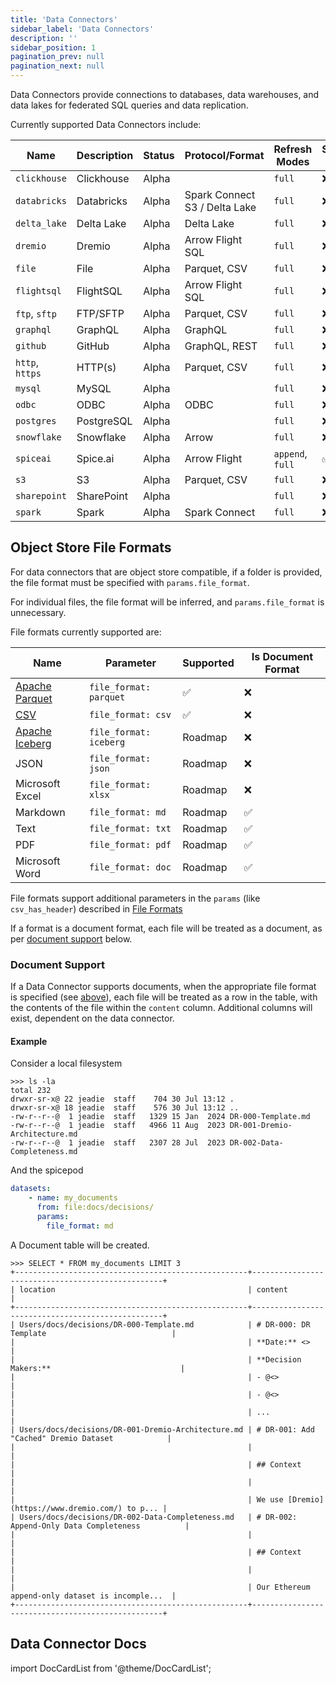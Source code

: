 ```yaml
---
title: 'Data Connectors'
sidebar_label: 'Data Connectors'
description: ''
sidebar_position: 1
pagination_prev: null
pagination_next: null
---
```


Data Connectors provide connections to databases, data warehouses, and data lakes for federated SQL queries and data replication.

Currently supported Data Connectors include:

| Name            | Description | Status | Protocol/Format                     | Refresh Modes    | Supports Inserts | Supports Documents |
| --------------- | ----------- | ------ | ----------------------------------- | ---------------- | ---------------- | ------------------ |
| `clickhouse`    | Clickhouse  | Alpha  |                                     | `full`           | ❌               | ❌                |
| `databricks`    | Databricks  | Alpha  | Spark Connect <br/> S3 / Delta Lake | `full`           | ❌               | ❌                |
| `delta_lake`    | Delta Lake  | Alpha  | Delta Lake                          | `full`           | ❌               | ❌                |
| `dremio`        | Dremio      | Alpha  | Arrow Flight SQL                    | `full`           | ❌               | ❌                |
| `file`          | File        | Alpha  | Parquet, CSV                        | `full`           | ❌               | ✅                |
| `flightsql`     | FlightSQL   | Alpha  | Arrow Flight SQL                    | `full`           | ❌               | ❌                |
| `ftp`, `sftp`   | FTP/SFTP    | Alpha  | Parquet, CSV                        | `full`           | ❌               | ✅                |
| `graphql`       | GraphQL     | Alpha  | GraphQL                             | `full`           | ❌               | ❌                |
| `github`        | GitHub      | Alpha  | GraphQL, REST                       | `full`           | ❌               | ❌                |
| `http`, `https` | HTTP(s)     | Alpha  | Parquet, CSV                        | `full`           | ❌               | ❌                |
| `mysql`         | MySQL       | Alpha  |                                     | `full`           | ❌               | ❌                |
| `odbc`          | ODBC        | Alpha  | ODBC                                | `full`           | ❌               | ❌                |
| `postgres`      | PostgreSQL  | Alpha  |                                     | `full`           | ❌               | ❌                |
| `snowflake`     | Snowflake   | Alpha  | Arrow                               | `full`           | ❌               | ❌                |
| `spiceai`       | Spice.ai    | Alpha  | Arrow Flight                        | `append`, `full` | ✅               | ❌                |
| `s3`            | S3          | Alpha  | Parquet, CSV                        | `full`           | ❌               | ✅                |
| `sharepoint`    | SharePoint  | Alpha  |                                     | `full`           | ❌               | ✅                |
| `spark`         | Spark       | Alpha  | Spark Connect                       | `full`           | ❌               | ❌                |

## Object Store File Formats
For data connectors that are object store compatible, if a folder is provided, the file format must be specified with `params.file_format`.

For individual files, the file format will be inferred, and `params.file_format` is unnecessary.

File formats currently supported are:

| Name                                          | Parameter               | Supported | Is Document Format |
| --------------------------------------------- | ----------------------- | --------- | ------------------ |
| [Apache Parquet](https://parquet.apache.org/) | `file_format: parquet`  | ✅        | ❌                |
| [CSV](/reference/file_format.md#csv)          | `file_format: csv`      | ✅        | ❌                |
| [Apache Iceberg](https://iceberg.apache.org/) | `file_format: iceberg`  | Roadmap   | ❌                |
| JSON                                          | `file_format: json`     | Roadmap   | ❌                |
| Microsoft Excel                               | `file_format: xlsx`     | Roadmap   | ❌                |
| Markdown                                      | `file_format: md`       | Roadmap   | ✅                |
| Text                                          | `file_format: txt`      | Roadmap   | ✅                |
| PDF                                           | `file_format: pdf`      | Roadmap   | ✅                |
| Microsoft Word                                | `file_format: doc`      | Roadmap   | ✅                |

File formats support additional parameters in the `params` (like `csv_has_header`) described in [File Formats](/reference/file_format)

If a format is a document format, each file will be treated as a document, as per [document support](#document-support) below.

### Document Support
If a Data Connector supports documents, when the appropriate file format is specified (see [above](#object-store-file-formats)), each file will be treated as a row in the table, with the contents of the file within the `content` column. Additional columns will exist, dependent on the data connector.

#### Example
Consider a local filesystem
```shell
>>> ls -la
total 232
drwxr-sr-x@ 22 jeadie  staff    704 30 Jul 13:12 .
drwxr-sr-x@ 18 jeadie  staff    576 30 Jul 13:12 ..
-rw-r--r--@  1 jeadie  staff   1329 15 Jan  2024 DR-000-Template.md
-rw-r--r--@  1 jeadie  staff   4966 11 Aug  2023 DR-001-Dremio-Architecture.md
-rw-r--r--@  1 jeadie  staff   2307 28 Jul  2023 DR-002-Data-Completeness.md
```

And the spicepod
```yaml
datasets:
    - name: my_documents
      from: file:docs/decisions/
      params:
        file_format: md
```
A Document table will be created.
```shell
>>> SELECT * FROM my_documents LIMIT 3
+----------------------------------------------------+--------------------------------------------------+
| location                                           | content                                          |
+----------------------------------------------------+--------------------------------------------------+
| Users/docs/decisions/DR-000-Template.md            | # DR-000: DR Template                            |
|                                                    | **Date:** <>                                     |
|                                                    | **Decision Makers:**                             |
|                                                    | - @<>                                            |
|                                                    | - @<>                                            |
|                                                    | ...                                              |
| Users/docs/decisions/DR-001-Dremio-Architecture.md | # DR-001: Add "Cached" Dremio Dataset            |
|                                                    |                                                  |
|                                                    | ## Context                                       |
|                                                    |                                                  |
|                                                    | We use [Dremio](https://www.dremio.com/) to p... |
| Users/docs/decisions/DR-002-Data-Completeness.md   | # DR-002: Append-Only Data Completeness          |
|                                                    |                                                  |
|                                                    | ## Context                                       |
|                                                    |                                                  |
|                                                    | Our Ethereum append-only dataset is incomple...  |
+----------------------------------------------------+--------------------------------------------------+
```

## Data Connector Docs

import DocCardList from '@theme/DocCardList';

<DocCardList />
